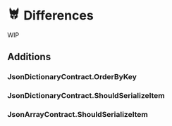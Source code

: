 # <img src='/src/icon.png' height='30px'> Differences

WIP

## Additions

### JsonDictionaryContract.OrderByKey

### JsonDictionaryContract.ShouldSerializeItem

### JsonArrayContract.ShouldSerializeItem
